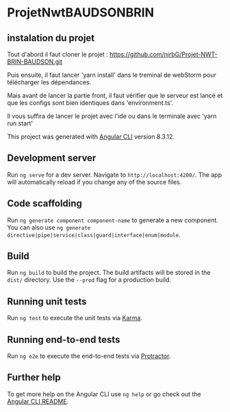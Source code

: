 # ProjetNwtBAUDSONBRIN

## instalation du projet

Tout d'abord il faut cloner le projet :
https://github.com/nirbG/Projet-NWT-BRIN-BAUDSON.git

Puis ensuite, 
il faut lancer 'yarn install' dans le treminal de webStorm pour télécharger les dépendances.

Mais avant de lancer la partie front, il faut vérifier que le serveur est lancé et que les configs sont bien identiques  dans 'environment.ts'.

Il vous suffira de lancer le projet avec l'ide ou dans le terminale avec 'yarn run start'


This project was generated with [Angular CLI](https://github.com/angular/angular-cli) version 8.3.12.

## Development server

Run `ng serve` for a dev server. Navigate to `http://localhost:4200/`. The app will automatically reload if you change any of the source files.

## Code scaffolding

Run `ng generate component component-name` to generate a new component. You can also use `ng generate directive|pipe|service|class|guard|interface|enum|module`.

## Build

Run `ng build` to build the project. The build artifacts will be stored in the `dist/` directory. Use the `--prod` flag for a production build.

## Running unit tests

Run `ng test` to execute the unit tests via [Karma](https://karma-runner.github.io).

## Running end-to-end tests

Run `ng e2e` to execute the end-to-end tests via [Protractor](http://www.protractortest.org/).

## Further help

To get more help on the Angular CLI use `ng help` or go check out the [Angular CLI README](https://github.com/angular/angular-cli/blob/master/README.md).
